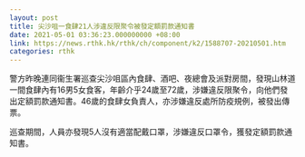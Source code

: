 ```yaml
---
layout: post
title: 尖沙咀一食肆21人涉違反限聚令被發定額罰款通知書
date: 2021-05-01 03:36:23.000000000 +08:00
link: https://news.rthk.hk/rthk/ch/component/k2/1588707-20210501.htm
categories: rthk
---
```


警方昨晚連同衞生署巡查尖沙咀區內食肆、酒吧、夜總會及派對房間，發現山林道一間食肆內有16男5女食客，年齡介乎24歲至72歲，涉嫌違反限聚令，向他們發出定額罰款通知書。46歲的食肆女負責人，亦涉嫌違反處所防疫規例，被發出傳票。

巡查期間，人員亦發現5人沒有適當配戴口罩，涉嫌違反口罩令，獲發定額罰款通知書。
